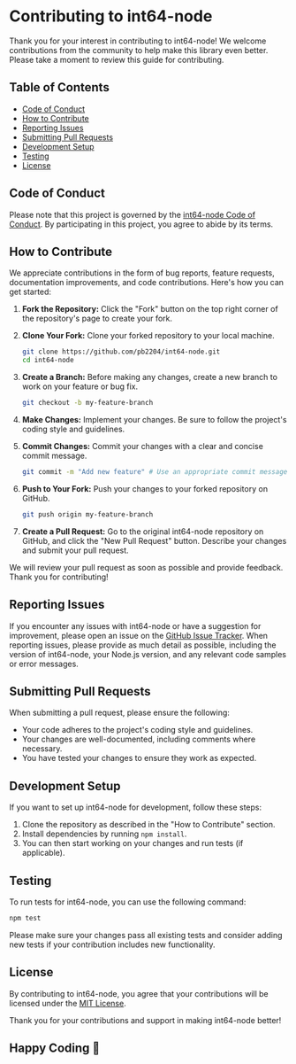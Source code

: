 # Contributing to int64-node

Thank you for your interest in contributing to int64-node! We welcome contributions from the community to help make this library even better. Please take a moment to review this guide for contributing.

## Table of Contents

- [Code of Conduct](#code-of-conduct)
- [How to Contribute](#how-to-contribute)
- [Reporting Issues](#reporting-issues)
- [Submitting Pull Requests](#submitting-pull-requests)
- [Development Setup](#development-setup)
- [Testing](#testing)
- [License](#license)

## Code of Conduct

Please note that this project is governed by the [int64-node Code of Conduct](CODE_OF_CONDUCT.md). By participating in this project, you agree to abide by its terms.

## How to Contribute

We appreciate contributions in the form of bug reports, feature requests, documentation improvements, and code contributions. Here's how you can get started:

1. **Fork the Repository:** Click the "Fork" button on the top right corner of the repository's page to create your fork.

2. **Clone Your Fork:** Clone your forked repository to your local machine.

    ```bash
    git clone https://github.com/pb2204/int64-node.git
    cd int64-node
    ```

3. **Create a Branch:** Before making any changes, create a new branch to work on your feature or bug fix.

    ```bash
    git checkout -b my-feature-branch
    ```

4. **Make Changes:** Implement your changes. Be sure to follow the project's coding style and guidelines.

5. **Commit Changes:** Commit your changes with a clear and concise commit message.

    ```bash
    git commit -m "Add new feature" # Use an appropriate commit message
    ```

6. **Push to Your Fork:** Push your changes to your forked repository on GitHub.

    ```bash
    git push origin my-feature-branch
    ```

7. **Create a Pull Request:** Go to the original int64-node repository on GitHub, and click the "New Pull Request" button. Describe your changes and submit your pull request.

We will review your pull request as soon as possible and provide feedback. Thank you for contributing!

## Reporting Issues

If you encounter any issues with int64-node or have a suggestion for improvement, please open an issue on the [GitHub Issue Tracker](https://github.com/yourusername/int64-node/issues). When reporting issues, please provide as much detail as possible, including the version of int64-node, your Node.js version, and any relevant code samples or error messages.

## Submitting Pull Requests

When submitting a pull request, please ensure the following:

- Your code adheres to the project's coding style and guidelines.
- Your changes are well-documented, including comments where necessary.
- You have tested your changes to ensure they work as expected.

## Development Setup

If you want to set up int64-node for development, follow these steps:

1. Clone the repository as described in the "How to Contribute" section.
2. Install dependencies by running `npm install`.
3. You can then start working on your changes and run tests (if applicable).

## Testing

To run tests for int64-node, you can use the following command:

```bash
npm test
```

Please make sure your changes pass all existing tests and consider adding new tests if your contribution includes new functionality.

## License

By contributing to int64-node, you agree that your contributions will be licensed under the [MIT License](LICENSE).

Thank you for your contributions and support in making int64-node better!

## Happy Coding 🚀